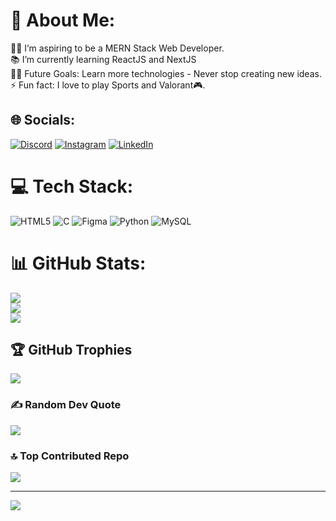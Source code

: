 # 💫 About Me:
👨‍💻 I’m aspiring to be a MERN Stack Web Developer.<br>📚 I’m currently learning ReactJS and NextJS<br>💪🏼 Future Goals: Learn more technologies - Never stop creating new ideas.<br>⚡ Fun fact: I love to play Sports and Valorant🎮.


## 🌐 Socials:
[![Discord](https://img.shields.io/badge/Discord-%237289DA.svg?logo=discord&logoColor=white)](https://discord.gg/akshitbhandari) [![Instagram](https://img.shields.io/badge/Instagram-%23E4405F.svg?logo=Instagram&logoColor=white)](https://instagram.com/akshitbhandari19) [![LinkedIn](https://img.shields.io/badge/LinkedIn-%230077B5.svg?logo=linkedin&logoColor=white)](https://linkedin.com/in/akshitbhandaricodes) 

# 💻 Tech Stack:
![HTML5](https://img.shields.io/badge/html5-%23E34F26.svg?style=for-the-badge&logo=html5&logoColor=white) ![C](https://img.shields.io/badge/c-%2300599C.svg?style=for-the-badge&logo=c&logoColor=white) ![Figma](https://img.shields.io/badge/figma-%23F24E1E.svg?style=for-the-badge&logo=figma&logoColor=white) ![Python](https://img.shields.io/badge/python-3670A0?style=for-the-badge&logo=python&logoColor=ffdd54) ![MySQL](https://img.shields.io/badge/mysql-4479A1.svg?style=for-the-badge&logo=mysql&logoColor=white)
# 📊 GitHub Stats:
![](https://github-readme-stats.vercel.app/api?username=AkshitBhandariCodes&theme=dark&hide_border=false&include_all_commits=false&count_private=false)<br/>
![](https://github-readme-streak-stats.herokuapp.com/?user=AkshitBhandariCodes&theme=dark&hide_border=false)<br/>
![](https://github-readme-stats.vercel.app/api/top-langs/?username=AkshitBhandariCodes&theme=dark&hide_border=false&include_all_commits=false&count_private=false&layout=compact)

## 🏆 GitHub Trophies
![](https://github-profile-trophy.vercel.app/?username=AkshitBhandariCodes&theme=radical&no-frame=false&no-bg=false&margin-w=4)

### ✍️ Random Dev Quote
![](https://quotes-github-readme.vercel.app/api?type=horizontal&theme=radical)

### 🔝 Top Contributed Repo
![](https://github-contributor-stats.vercel.app/api?username=AkshitBhandariCodes&limit=5&theme=radical&combine_all_yearly_contributions=true)

---
[![](https://visitcount.itsvg.in/api?id=AkshitBhandariCodes&icon=0&color=0)](https://visitcount.itsvg.in)

<!-- Proudly created with GPRM ( https://gprm.itsvg.in ) -->
